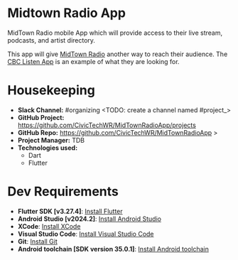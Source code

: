 # Midtown Radio App
MidTown Radio mobile App which will provide access to their live stream, podcasts, and artist directory.

This app will give [MidTown Radio](https://www.midtownradio.ca/) another way to reach their audience. The [CBC Listen App](https://www.cbc.ca/listen/live-radio) is an example of what they are looking for.


# Housekeeping

* **Slack Channel:** #organizing <TODO: create a channel named #project_<something descriptive>>
* **GitHub Project:** https://github.com/CivicTechWR/MidTownRadioApp/projects
* **GitHub Repo:** https://github.com/CivicTechWR/MidTownRadioApp >
* **Project Manager:** TDB
* **Technologies used:** 
  * Dart
  * Flutter


# Dev Requirements
* **Flutter SDK [v3.27.4]**: [Install Flutter](https://flutter.dev/docs/get-started/install)
* **Android Studio [v2024.2]**: [Install Android Studio](https://developer.android.com/studio/install)
* **XCode**: [Install XCode](https://developer.apple.com/xcode/)
* **Visual Studio Code**: [Install Visual Studio Code](https://code.visualstudio.com/)
* **Git**: [Install Git](https://git-scm.com/book/en/v2/Getting-Started-Installing-Git)
* **Android toolchain [SDK version 35.0.1]**: [Install Android toolchain](https://flutter.dev/docs/get-started/install/windows#android-setup)